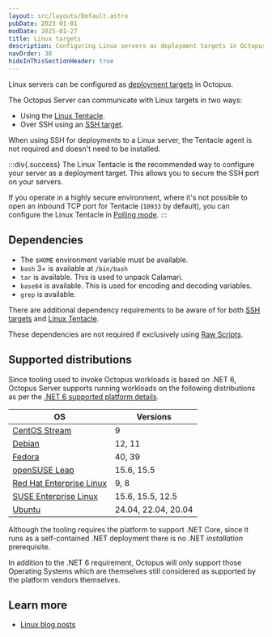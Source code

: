 ```yaml
---
layout: src/layouts/Default.astro
pubDate: 2023-01-01
modDate: 2025-01-27
title: Linux targets
description: Configuring Linux servers as deployment targets in Octopus.
navOrder: 30
hideInThisSectionHeader: true
---
```


Linux servers can be configured as [deployment targets](/docs/infrastructure/deployment-targets) in Octopus.

The Octopus Server can communicate with Linux targets in two ways:

- Using the [Linux Tentacle](/docs/infrastructure/deployment-targets/tentacle/linux).  
- Over SSH using an [SSH target](/docs/infrastructure/deployment-targets/linux/ssh-target).

When using SSH for deployments to a Linux server, the Tentacle agent is not required and doesn't need to be installed.

:::div{.success}
The Linux Tentacle is the recommended way to configure your server as a deployment target. This allows you to secure the SSH port on your servers.

If you operate in a highly secure environment, where it's not possible to open an inbound TCP port for Tentacle (`10933` by default), you can configure the Linux Tentacle in [Polling mode](/docs/infrastructure/deployment-targets/tentacle/tentacle-communication/#polling-tentacles).
:::

## Dependencies

- The `$HOME` environment variable must be available.
- `bash` 3+ is available at `/bin/bash`
- `tar` is available. This is used to unpack Calamari.
- `base64` is available. This is used for encoding and decoding variables.
- `grep` is available.

There are additional dependency requirements to be aware of for both [SSH targets](/docs/infrastructure/deployment-targets/linux/ssh-requirements) and [Linux Tentacle](/docs/infrastructure/deployment-targets/tentacle/linux/#requirements).

These dependencies are not required if exclusively using [Raw Scripts](https://octopus.com/docs/deployments/custom-scripts/raw-scripting).

## Supported distributions

Since tooling used to invoke Octopus workloads is based on .NET 6, Octopus Server supports running workloads on the following distributions as per the [.NET 6 supported platform details](https://github.com/dotnet/core/blob/main/release-notes/6.0/supported-os.md#linux).

| OS                                                     | Versions               |
|--------------------------------------------------------|------------------------|
| [CentOS Stream](https://centos.org/)                   | 9                      |
| [Debian](https://www.debian.org/)                      | 12, 11                 |
| [Fedora](https://fedoraproject.org/)                   | 40, 39                 |
| [openSUSE Leap](https://www.opensuse.org/)             | 15.6, 15.5             |
| [Red Hat Enterprise Linux](https://access.redhat.com/) | 9, 8                   |
| [SUSE Enterprise Linux](https://www.suse.com/)         | 15.6, 15.5, 12.5       |
| [Ubuntu](https://ubuntu.com/)                          | 24.04, 22.04, 20.04    |

Although the tooling requires the platform to support .NET Core, since it runs as a self-contained .NET deployment there is no .NET _installation_ prerequisite.

In addition to the .NET 6 requirement, Octopus will only support those Operating Systems which are themselves still considered as supported by the platform vendors themselves.

## Learn more

- [Linux blog posts](https://octopus.com/blog/tag/linux/1)
